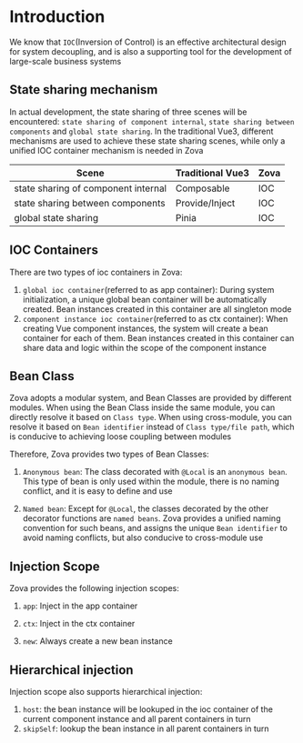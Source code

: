 # Introduction

We know that `IOC`(Inversion of Control) is an effective architectural design for system decoupling, and is also a supporting tool for the development of large-scale business systems

## State sharing mechanism

In actual development, the state sharing of three scenes will be encountered: `state sharing of component internal`, `state sharing between components` and `global state sharing`. In the traditional Vue3, different mechanisms are used to achieve these state sharing scenes, while only a unified IOC container mechanism is needed in Zova

| Scene                               | Traditional Vue3 | Zova |
| ----------------------------------- | ---------------- | ---- |
| state sharing of component internal | Composable       | IOC  |
| state sharing between components    | Provide/Inject   | IOC  |
| global state sharing                | Pinia            | IOC  |

## IOC Containers

There are two types of ioc containers in Zova:

1. `global ioc container`(referred to as app container): During system initialization, a unique global bean container will be automatically created. Bean instances created in this container are all singleton mode
2. `component instance ioc container`(referred to as ctx container): When creating Vue component instances, the system will create a bean container for each of them. Bean instances created in this container can share data and logic within the scope of the component instance

## Bean Class

Zova adopts a modular system, and Bean Classes are provided by different modules. When using the Bean Class inside the same module, you can directly resolve it based on `Class type`. When using cross-module, you can resolve it based on `Bean identifier` instead of `Class type/file path`, which is conducive to achieving loose coupling between modules

Therefore, Zova provides two types of Bean Classes:

1. `Anonymous bean`: The class decorated with `@Local` is an `anonymous bean`. This type of bean is only used within the module, there is no naming conflict, and it is easy to define and use

2. `Named bean`: Except for `@Local`, the classes decorated by the other decorator functions are `named beans`. Zova provides a unified naming convention for such beans, and assigns the unique `Bean identifier` to avoid naming conflicts, but also conducive to cross-module use

## Injection Scope

Zova provides the following injection scopes:

1. `app`: Inject in the app container

2. `ctx`: Inject in the ctx container

3. `new`: Always create a new bean instance

## Hierarchical injection

Injection scope also supports hierarchical injection:

1. `host`: the bean instance will be lookuped in the ioc container of the current component instance and all parent containers in turn
2. `skipSelf`: lookup the bean instance in all parent containers in turn

